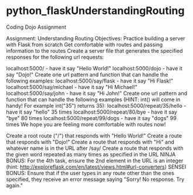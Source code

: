 # python_flaskUnderstandingRouting
Coding Dojo Assignment

Assignment: Understanding Routing
Objectives:
Practice building a server with Flask from scratch
Get comfortable with routes and passing information to the routes
Create a server file that generates the specified responses for the following url requests:

localhost:5000/ - have it say "Hello World!"
localhost:5000/dojo - have it say "Dojo!"
Create one url pattern and function that can handle the following examples:
localhost:5000/say/flask - have it say "Hi Flask!"
localhost:5000/say/michael - have it say "Hi Michael!"
localhost:5000/say/john - have it say "Hi John!"
Create one url pattern and function that can handle the following examples (HINT: int() will come in handy! For example int("35") returns 35):
localhost:5000/repeat/35/hello - have it say "hello" 35 times
localhost:5000/repeat/80/bye - have it say "bye" 80 times
localhost:5000/repeat/99/dogs - have it say "dogs" 99 times
We hope you are feeling more comfortable with routes now!

 Create a root route ("/") that responds with "Hello World!"
 Create a route that responds with "Dojo!"
 Create a route that responds with "Hi" and whatever name is in the URL after /say/
 Create a route that responds with the given word repeated as many times as specified in the URL
 NINJA BONUS: For the 4th task, ensure the 2nd element in the URL is an integer (hint: http://exploreflask.com/en/latest/views.html#url-converters)
 SENSEI BONUS: Ensure that if the user types in any route other than the ones specified, they receive an error message saying "Sorry! No response. Try again."
